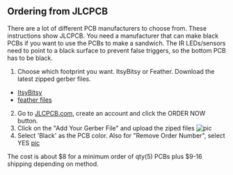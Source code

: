 ## Ordering from JLCPCB

There are a lot of different PCB manufacturers to choose from. These instructions show JLCPCB. You need a manufacturer that can make black PCBs if you want to use the PCBs to make a sandwich. The IR LEDs/sensors need to point to a black surface to prevent false triggers, so the bottom PCB has to be black.

1. Choose which footprint you want. ItsyBitsy or Feather. Download the latest zipped gerber files.
- [ItsyBitsy](https://github.com/hydronics2/2019-easy-bee-counter/blob/master/eagle/itsyBitsy)
- [feather files](https://github.com/hydronics2/2019-easy-bee-counter/blob/master/eagle/feather)
2. Go to [JLCPCB.com](https://jlcpcb.com/quote#/), create an account and click the ORDER NOW button.
3. Click on the "Add Your Gerber File" and upload the ziped files
![pic](https://github.com/hydronics2/2019-easy-bee-counter/blob/master/pics/JLCPCB_order2.PNG)
4. Select 'Black' as the PCB color.  Also for "Remove Order Number", select YES
[pic](https://github.com/hydronics2/2019-easy-bee-counter/blob/master/pics/JLCPCB_order.PNG)

The cost is about $8 for a minimum order of qty(5) PCBs plus $9-16 shipping depending on method.
